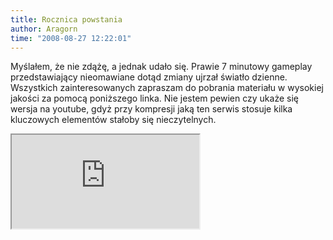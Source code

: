 ```yaml
---
title: Rocznica powstania
author: Aragorn
time: "2008-08-27 12:22:01"
---
```


Myślałem, że nie zdążę, a jednak udało się. Prawie 7 minutowy gameplay przedstawiający nieomawiane dotąd zmiany ujrzał światło dzienne.
Wszystkich zainteresowanych zapraszam do pobrania materiału w wysokiej jakości za pomocą poniższego linka.
Nie jestem pewien czy ukaże się wersja na youtube, gdyż przy kompresji jaką ten serwis stosuje kilka kluczowych elementów stałoby się nieczytelnych.

<iframe class="video" src="https://www.youtube.com/embed/2yJBGyVbrwk" allowfullscreen></iframe>